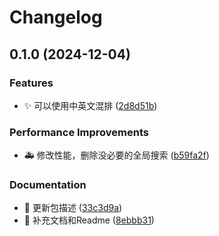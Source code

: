 # Changelog

## 0.1.0 (2024-12-04)


### Features

* :sparkles: 可以使用中英文混排 ([2d8d51b](https://github.com/SongshGeo/mksci-font/commit/2d8d51b09729be3b87e4ab974d54538c0a3f80fb))


### Performance Improvements

* :ambulance: 修改性能，删除没必要的全局搜索 ([b59fa2f](https://github.com/SongshGeo/mksci-font/commit/b59fa2fe0e9aa1ff9435c850ef1f85504f517f3c))


### Documentation

* :memo: 更新包描述 ([33c3d9a](https://github.com/SongshGeo/mksci-font/commit/33c3d9a7e4ba871f44b57a37cdafe2d6db91157b))
* :memo: 补充文档和Readme ([8ebbb31](https://github.com/SongshGeo/mksci-font/commit/8ebbb3121145e319c6e80c57f8645b649bba4d42))
